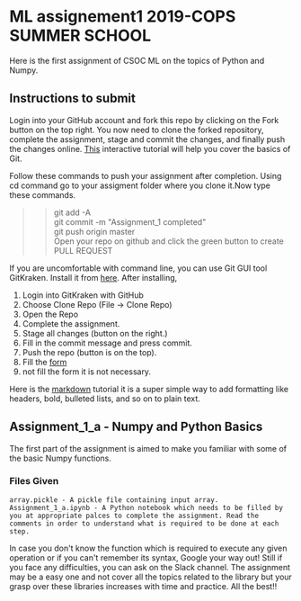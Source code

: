# ML assignement1 2019-COPS SUMMER SCHOOL
Here is the first assignment of CSOC ML on the topics of Python and Numpy.

## Instructions to submit

Login into your GitHub account and fork this repo by clicking on the Fork button on the top right. You now need to clone the forked repository, complete the assignment, stage and commit the changes, and finally push the changes online. [This](https://try.github.io) interactive tutorial will help you cover the basics of Git.

Follow these commands to push your assignment after completion.
Using cd command go to your assigment folder where you clone it.Now type these commands.
  
>> git add -A  
>> git commit -m "Assignment_1 completed"  
>> git push origin master
<br> Open your repo on github and click the green button to create PULL REQUEST

If you are uncomfortable with command line, you can use Git GUI tool GitKraken. Install it from [here](https://www.gitkraken.com/download). After installing,
1. Login into GitKraken with GitHub
2. Choose Clone Repo (File -> Clone Repo)
3. Open the Repo
4. Complete the assignment.
5. Stage all changes (button on the right.)
6. Fill in the commit message and press commit.
7. Push the repo (button is on the top).
8. Fill the [form](https://forms.gle/8WfXbRVYT25LmKeu8)
9. not fill the form it is not necessary.


Here is the [markdown](https://www.markdowntutorial.com/) tutorial it is a super simple way to add formatting like headers, bold, bulleted lists, and so on to plain text.

## Assignment_1_a - Numpy and Python Basics

The first part of the assignment is aimed to make you familiar with some of the basic Numpy functions.

### Files Given

	array.pickle - A pickle file containing input array.
	Assignment_1_a.ipynb - A Python notebook which needs to be filled by you at appropriate palces to complete the assignment. Read the comments in order to understand what is required to be done at each step. 

In case you don't know the function which is required to execute any given operation or if you can't remember its syntax, Google your way out! Still if you face any difficulties, you can ask on the Slack channel. The assignment may be a easy one and not cover all the topics related to the library but your grasp over these libraries increases with time and practice. All the best!!
